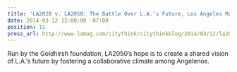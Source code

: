 ```yaml
---
title: 'LA2020 v. LA2050: The Battle Over L.A.’s Future, Los Angeles Magazine'
date: 2014-03-12 12:00:00 -07:00
position: 11
press_url: http://www.lamag.com/citythink/citythinkblog/2014/03/12/la2020-v-la2050-the-battle-over-las-future
---
```


Run by the Goldhirsh foundation, LA2050’s hope is to create a shared vision of L.A.’s future by fostering a collaborative climate among Angelenos.
